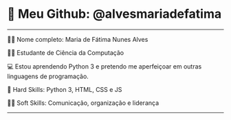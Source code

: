 <h1>📂 Meu Github: @alvesmariadefatima</h1>
<hr>
<p>👩🏻 Nome completo: Maria de Fátima Nunes Alves</p>
<p>👩‍💻 Estudante de Ciência da Computação</p>
<p>💻 Estou aprendendo Python 3 e pretendo me aperfeiçoar em outras linguagens de programação.</p>
<p>📝 Hard Skills: Python 3, HTML, CSS e JS</p>
<p>🤹‍♀️ Soft Skills: Comunicação, organização e liderança</p>
<hr>
